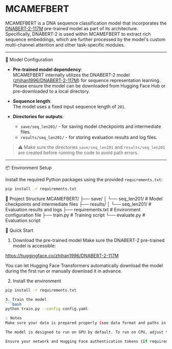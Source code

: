 # MCAMEFBERT

MCAMEFBERT is a DNA sequence classification model that incorporates the [DNABERT-2-117M](https://huggingface.co/zhihan1996/DNABERT-2-117M) pre-trained model as part of its architecture.  
Specifically, DNABERT-2 is used within MCAMEFBERT to extract rich sequence embeddings, which are further processed by the model's custom multi-channel attention and other task-specific modules.

---

🧬 Model Configuration

- **Pre-trained model dependency**:  
  MCAMEFBERT internally utilizes the DNABERT-2 model ([zhihan1996/DNABERT-2-117M](https://huggingface.co/zhihan1996/DNABERT-2-117M)) for sequence representation learning.  
  Please ensure the model can be downloaded from Hugging Face Hub or pre-downloaded to a local directory.

- **Sequence length**:  
  The model uses a fixed input sequence length of `201`.

- **Directories for outputs**:  
  - `save/seq_len201/` - for saving model checkpoints and intermediate files.
  - `results/seq_len201/` - for storing evaluation results and log files.

> ⚠️ Make sure the directories `save/seq_len201` and `results/seq_len201` are created before running the code to avoid path errors.

---

📦 Environment Setup

Install the required Python packages using the provided `requirements.txt`:

```bash
pip install -r requirements.txt
```
📁 Project Structure
MCAMEFBERT/
├── save/
│   └── seq_len201/        # Model checkpoints and intermediate files
├── results/
│   └── seq_len201/        # Evaluation results and logs
├── requirements.txt       # Environment configuration file
├── train.py               # Training script
└── evaluate.py            # Evaluation script

🚀 Quick Start
1. Download the pre-trained model
Make sure the DNABERT-2 pre-trained model is accessible:

https://huggingface.co/zhihan1996/DNABERT-2-117M

You can let Hugging Face Transformers automatically download the model during the first run or manually download it in advance.

2. Install the environment
```bash
pip install -r requirements.txt

3. Train the model
```bash
python train.py --config config.yaml

💡 Notes
Make sure your data is prepared properly (see data format and paths in your configuration file).

The model is designed to run on GPU by default. To run on CPU, adjust the configurations accordingly.

Ensure your network and Hugging Face authentication tokens (if required) are correctly set up when downloading models from the Hugging Face Hub.

